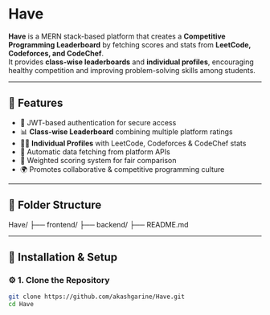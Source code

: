 #  Have  

**Have** is a MERN stack-based platform that creates a **Competitive Programming Leaderboard** by fetching scores and stats from **LeetCode, Codeforces, and CodeChef**.  
It provides **class-wise leaderboards** and **individual profiles**, encouraging healthy competition and improving problem-solving skills among students.  

---

## 🌟 Features  

- 🔐 JWT-based authentication for secure access  
- 📊 **Class-wise Leaderboard** combining multiple platform ratings  
- 🧑‍💻 **Individual Profiles** with LeetCode, Codeforces & CodeChef stats  
- 🔄 Automatic data fetching from platform APIs  
- 🎯 Weighted scoring system for fair comparison  
- 🌍 Promotes collaborative & competitive programming culture  

---

## 📁 Folder Structure  
Have/
├── frontend/ 
├── backend/
├── README.md


---

## 🧪 Installation & Setup  

### ⚙️ 1. Clone the Repository  

```bash
git clone https://github.com/akashgarine/Have.git
cd Have

